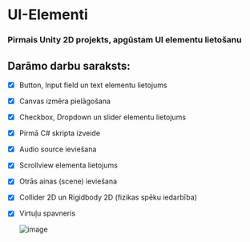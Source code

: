 # UI-Elementi
### Pirmais Unity 2D projekts, apgūstam UI elementu lietošanu

## Darāmo darbu saraksts:

 - [x] Button, Input field un text elementu lietojums
 - [x] Canvas izmēra pielāgošana
 - [x] Checkbox, Dropdown un slider elementu lietojums
 - [x] Pirmā C# skripta izveide
 - [x] Audio source ieviešana
 - [x] Scrollview elementa lietojums
 - [x] Otrās ainas (scene) ieviešana
 - [x] Collider 2D un Rigidbody 2D (fizikas spēku iedarbība)
 - [x] Virtuļu spavneris

   ![image](https://github.com/user-attachments/assets/7152c755-d146-46d1-934f-3dcfbfc5bec7)

